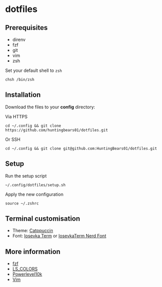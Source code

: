 # dotfiles

## Prerequisites

- direnv
- fzf
- git
- vim
- zsh

Set your default shell to `zsh`

```
chsh /bin/zsh
```

## Installation

Download the files to your **config** directory:

Via HTTPS

```
cd ~/.config && git clone https://github.com/huntingbears01/dotfiles.git
```

Or SSH

```
cd ~/.config && git clone git@github.com:HuntingBears01/dotfiles.git
```

## Setup

Run the setup script

```
~/.config/dotfiles/setup.sh
```

Apply the new configuration

```
source ~/.zshrc
```

## Terminal customisation

- Theme: [Catppuccin](https://catppuccin.com/)
- Font: [Iosevka Term](https://typeof.net/Iosevka/) or [IosevkaTerm Nerd Font](https://www.nerdfonts.com/font-downloads)

## More information

- [fzf](docs/fzf.md)
- [LS_COLORS](docs/LS_COLORS.md)
- [Powerlevel10k](docs/Powerlevel10k.md)
- [Vim](docs/Vim.md)
